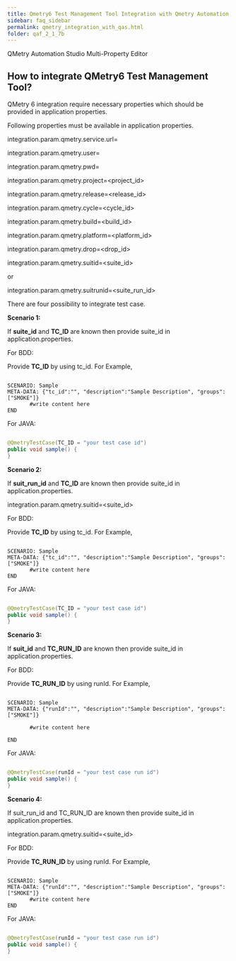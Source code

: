 ```yaml
---
title: Qmetry6 Test Management Tool Integration with Qmetry Automation framework
sidebar: faq_sidebar
permalink: qmetry_integration_with_qas.html
folder: qaf_2_1_7b
---
```



QMetry Automation Studio Multi-Property Editor

## How to integrate QMetry6 Test Management Tool?

QMetry 6 integration require necessary properties which should be provided in application properties.

Following properties must be available in application properties.

integration.param.qmetry.service.url=<QMetry service URL>

integration.param.qmetry.user=<username>

integration.param.qmetry.pwd=<password>

integration.param.qmetry.project=<project_id>

integration.param.qmetry.release=<release_id>

integration.param.qmetry.cycle=<cycle_id>

integration.param.qmetry.build=<build_id>

integration.param.qmetry.platform=<platform_id>

integration.param.qmetry.drop=<drop_id>

integration.param.qmetry.suitid=<suite_id>

or

integration.param.qmetry.suitrunid=<suite_run_id>

There are four possibility to integrate test case.

**Scenario 1:**

If **suite_id** and **TC_ID** are known then provide suite_id in application.properties.

For BDD:

Provide **TC_ID** by using tc_id. For Example,

```

SCENARIO: Sample
META-DATA: {"tc_id":"", "description":"Sample Description", "groups":["SMOKE"]}
       #write content here
END

```

For JAVA:

```java	

@QmetryTestCase(TC_ID = "your test case id")
public void sample() {
}

```

**Scenario 2:**

If **suit_run_id** and **TC_ID** are known then provide suite_id in application.properties.

integration.param.qmetry.suitid=<suite_id>

For BDD:

Provide **TC_ID** by using tc_id. For Example,

```

SCENARIO: Sample
META-DATA: {"tc_id":"", "description":"Sample Description", "groups":["SMOKE"]}
       #write content here
END

```

For JAVA:

```java

@QmetryTestCase(TC_ID = "your test case id")
public void sample() {
}

```

**Scenario 3:**


If **suit_id** and **TC_RUN_ID** are known then provide suite_id in application.properties.

For BDD:

Provide **TC_RUN_ID** by using runId. For Example,

```

SCENARIO: Sample
META-DATA: {"runId":"", "description":"Sample Description", "groups":["SMOKE"]}

       #write content here
	   
END

```

For JAVA:

```java

@QmetryTestCase(runId = "your test case run id")
public void sample() {
}

```

**Scenario 4:**

If suit_run_id and TC_RUN_ID are known then provide suite_id in application.properties.

integration.param.qmetry.suitid=<suite_id>

For BDD:

Provide **TC_RUN_ID** by using runId. For Example,

```

SCENARIO: Sample
META-DATA: {"runId":"", "description":"Sample Description", "groups":["SMOKE"]}
       #write content here
END

```


For JAVA:

```java

@QmetryTestCase(runId = "your test case run id")
public void sample() {
}

```

